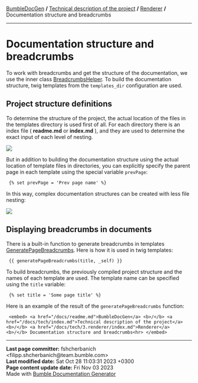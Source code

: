 <embed> <a href="/docs/README.md">BumbleDocGen</a> <b>/</b> <a href="/docs/tech/readme.md">Technical description of the project</a> <b>/</b> <a href="/docs/tech/3.renderer/readme.md">Renderer</a> <b>/</b> Documentation structure and breadcrumbs<hr> </embed>

<embed> <h1>Documentation structure and breadcrumbs</h1> </embed>

To work with breadcrumbs and get the structure of the documentation, we use the inner class <a href="/docs/tech/3.renderer/classes/BreadcrumbsHelper.md">BreadcrumbsHelper</a>.
To build the documentation structure, twig templates from the `templates_dir` configuration are used.

<embed> <h2>Project structure definitions</h2> </embed>

To determine the structure of the project, the actual location of the files in the templates directory is used first of all.
For each directory there is an index file ( <b>readme.md</b> or <b>index.md</b> ), and they are used to determine the exact input of each level of nesting.

<img src="/docs/assets/doc_structure.png?raw=true">

But in addition to building the documentation structure using the actual location of template files in directories,
you can explicitly specify the parent page in each template using the special variable `prevPage`:

```twig
 {% set prevPage = 'Prev page name' %}
```


In this way, complex documentation structures can be created with less file nesting:

<img src="/docs/assets/doc_structure2.png?raw=true">

<embed> <h2>Displaying breadcrumbs in documents</h2> </embed>

There is a built-in function to generate breadcrumbs in templates <a href="/docs/tech/3.renderer/classes/GeneratePageBreadcrumbs_2.md">GeneratePageBreadcrumbs</a>.
Here is how it is used in twig templates:

```twig
 {{ generatePageBreadcrumbs(title, _self) }}
```


To build breadcrumbs, the previously compiled project structure and the names of each template are used.
The template name can be specified using the `title` variable:

```twig
 {% set title = 'Some page title' %}
```


Here is an example of the result of the `generatePageBreadcrumbs` function:

```twig
 <embed> <a href="/docs/readme.md">BumbleDocGen</a> <b>/</b> <a href="/docs/tech/index.md">Technical description of the project</a> <b>/</b> <a href="/docs/tech/3.renderer/index.md">Renderer</a> <b>/</b> Documentation structure and breadcrumbs<hr> </embed>
```


<div id='page_committer_info'>
<hr>
<b>Last page committer:</b> fshcherbanich &lt;filipp.shcherbanich@team.bumble.com&gt;<br><b>Last modified date:</b>   Sat Oct 28 11:03:31 2023 +0300<br><b>Page content update date:</b> Fri Nov 03 2023<br>Made with <a href='https://github.com/bumble-tech/bumble-doc-gen/blob/master/docs/README.md'>Bumble Documentation Generator</a></div>